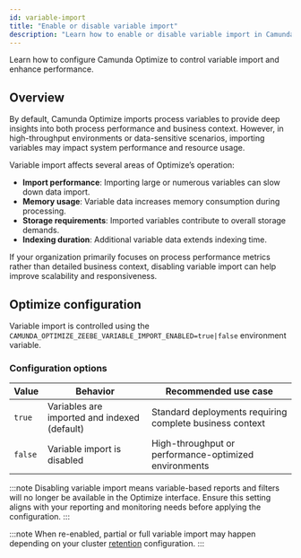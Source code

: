 ```yaml
---
id: variable-import
title: "Enable or disable variable import"
description: "Learn how to enable or disable variable import in Camunda Optimize."
---
```


Learn how to configure Camunda Optimize to control variable import and enhance performance.

## Overview

By default, Camunda Optimize imports process variables to provide deep insights into both process performance and business context. However, in high-throughput environments or data-sensitive scenarios, importing variables may impact system performance and resource usage.

Variable import affects several areas of Optimize’s operation:

- **Import performance**: Importing large or numerous variables can slow down data import.
- **Memory usage**: Variable data increases memory consumption during processing.
- **Storage requirements**: Imported variables contribute to overall storage demands.
- **Indexing duration**: Additional variable data extends indexing time.

If your organization primarily focuses on process performance metrics rather than detailed business context, disabling variable import can help improve scalability and responsiveness.

## Optimize configuration

Variable import is controlled using the `CAMUNDA_OPTIMIZE_ZEEBE_VARIABLE_IMPORT_ENABLED=true|false` environment variable.

### Configuration options

| Value   | Behavior                                     | Recommended use case                                     |
| ------- | -------------------------------------------- | -------------------------------------------------------- |
| `true`  | Variables are imported and indexed (default) | Standard deployments requiring complete business context |
| `false` | Variable import is disabled                  | High-throughput or performance-optimized environments    |

:::note
Disabling variable import means variable-based reports and filters will no longer be available in the Optimize interface. Ensure this setting aligns with your reporting and monitoring needs before applying the configuration.
:::

:::note
When re-enabled, partial or full variable import may happen depending on your cluster [retention](/self-managed/zeebe-deployment/exporters/elasticsearch-exporter.md#retention) configuration.
:::
